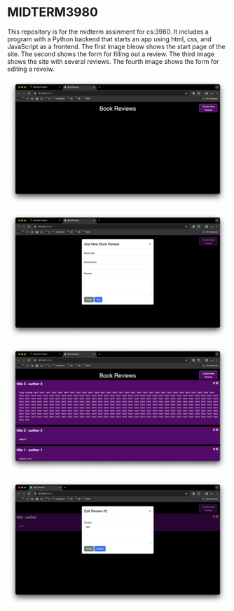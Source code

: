 # MIDTERM3980

This repository is for the midterm assinment for cs:3980. It includes a program with a Python backend that starts an app using html, css, and JavaScript as a frontend. The first image bleow shows the start page of the site. The second shows the form for filling out a review. The third image shows the site with several reviews. The fourth image shows the form for editing a reveiw.

![alt text](frontpage.png)

![alt text](<new form.png>)

![alt text](reviews.png)

![alt text](edit.png)

